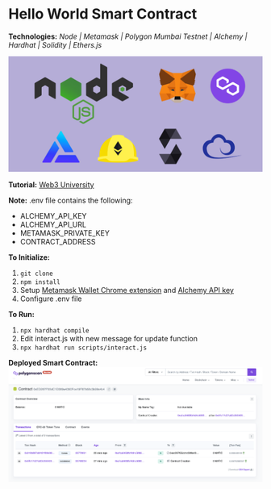# Hello World Smart Contract

**Technologies:** _Node | Metamask | Polygon Mumbai Testnet | Alchemy | Hardhat | Solidity | Ethers.js_

![Project's Technologies](README_imgs/technologies.png)

**Tutorial:** [Web3 University](https://www.web3.university/tracks/create-a-smart-contract/interact-with-your-smart-contract)

**Note:** .env file contains the following:

- ALCHEMY_API_KEY
- ALCHEMY_API_URL
- METAMASK_PRIVATE_KEY
- CONTRACT_ADDRESS

**To Initialize:**

1. `git clone`
2. `npm install`
3. Setup [Metamask Wallet Chrome extension](https://chrome.google.com/webstore/detail/metamask/nkbihfbeogaeaoehlefnkodbefgpgknn?hl=en) and [Alchemy API key](https://www.alchemy.com/)
4. Configure .env file

**To Run:**

1. `npx hardhat compile`
2. Edit interact.js with new message for update function
3. `npx hardhat run scripts/interact.js`

**Deployed Smart Contract:**
![Deployed Smart Contract](README_imgs/deployed_smart_contract.png)
